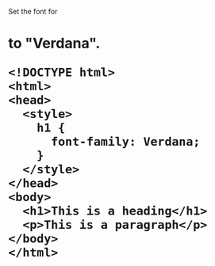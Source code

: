 Set the font for <h1> to "Verdana".

    <!DOCTYPE html>
    <html>
    <head>
      <style>
        h1 {
          font-family: Verdana;
        }
      </style>
    </head>
    <body>
      <h1>This is a heading</h1>
      <p>This is a paragraph</p>
    </body>
    </html>
